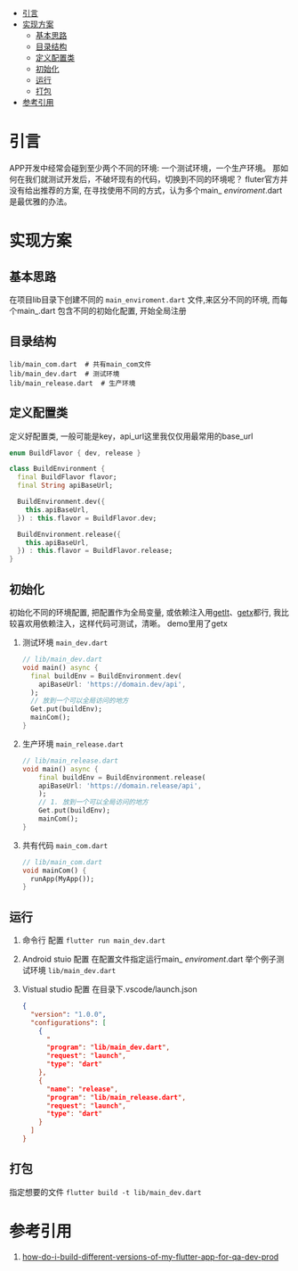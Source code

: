 - [引言](#org44514ed)
- [实现方案](#orgf7e486d)
  - [基本思路](#orge5deec7)
  - [目录结构](#orgb10e2de)
  - [定义配置类](#org92e8738)
  - [初始化](#orge186bea)
  - [运行](#orge3557be)
  - [打包](#org0be5ffe)
- [参考引用](#org5d228ff)



<a id="org44514ed"></a>

# 引言

APP开发中经常会碰到至少两个不同的环境: 一个测试环境，一个生产环境。 那如何在我们就测试开发后，不破坏现有的代码，切换到不同的环境呢？ fluter官方并没有给出推荐的方案, 在寻找使用不同的方式，认为多个main\_ *enviroment*.dart 是最优雅的办法。


<a id="orgf7e486d"></a>

# 实现方案


<a id="orge5deec7"></a>

## 基本思路

在项目lib目录下创建不同的 `main_enviroment.dart` 文件,来区分不同的环境, 而每个main\_<enviroment>.dart 包含不同的初始化配置, 开始全局注册


<a id="orgb10e2de"></a>

## 目录结构

```shell
lib/main_com.dart  # 共有main_com文件
lib/main_dev.dart  # 测试环境
lib/main_release.dart  # 生产环境
```


<a id="org92e8738"></a>

## 定义配置类

定义好配置类, 一般可能是key，api\_url这里我仅仅用最常用的base\_url

```dart
enum BuildFlavor { dev, release }

class BuildEnvironment {
  final BuildFlavor flavor;
  final String apiBaseUrl;

  BuildEnvironment.dev({
    this.apiBaseUrl,
  }) : this.flavor = BuildFlavor.dev;

  BuildEnvironment.release({
    this.apiBaseUrl,
  }) : this.flavor = BuildFlavor.release;
}
```


<a id="orge186bea"></a>

## 初始化

初始化不同的环境配置, 把配置作为全局变量, 或依赖注入用[getIt](https://pub.dev/packages/get_it)、[getx](https://pub.dev/packages/get)都行, 我比较喜欢用依赖注入，这样代码可测试，清晰。 demo里用了getx

1.  测试环境 `main_dev.dart`

    ```dart
    // lib/main_dev.dart
    void main() async {
      final buildEnv = BuildEnvironment.dev(
        apiBaseUrl: 'https://domain.dev/api',
      );
      // 放到一个可以全局访问的地方
      Get.put(buildEnv);
      mainCom();
    }
    ```
2.  生产环境 `main_release.dart`

    ```dart
    // lib/main_release.dart
    void main() async {
        final buildEnv = BuildEnvironment.release(
        apiBaseUrl: 'https://domain.release/api',
        );
        // 1. 放到一个可以全局访问的地方
        Get.put(buildEnv);
        mainCom();
    }
    ```
3.  共有代码 `main_com.dart`

    ```dart
    // lib/main_com.dart
    void mainCom() {
      runApp(MyApp());
    }
    ```


<a id="orge3557be"></a>

## 运行

1.  命令行 配置 `flutter run main_dev.dart`
2.  Android stuio 配置 在配置文件指定运行main\_ *enviroment*.dart 举个例子测试环境 `lib/main_dev.dart`
3.  Vistual studio 配置 在目录下.vscode/launch.json

    ```json
    {
      "version": "1.0.0",
      "configurations": [
        {
          "
          "program": "lib/main_dev.dart",
          "request": "launch",
          "type": "dart"
        },
        {
          "name": "release",
          "program": "lib/main_release.dart",
          "request": "launch",
          "type": "dart"
        }
      ]
    }
    ```


<a id="org0be5ffe"></a>

## 打包

指定想要的文件 `flutter build -t lib/main_dev.dart`


<a id="org5d228ff"></a>

# 参考引用

1.  [how-do-i-build-different-versions-of-my-flutter-app-for-qa-dev-prod](https://stackoverflow.com/a/47438620/5617935)
